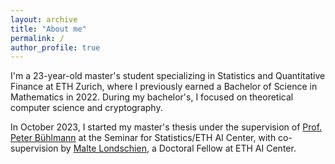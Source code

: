 ```yaml
---
layout: archive
title: "About me"
permalink: /
author_profile: true
---
```


I'm a 23-year-old master's student specializing in Statistics and Quantitative Finance at ETH Zurich, where I previously earned a Bachelor of Science in Mathematics in 2022. During my bachelor's, I focused on theoretical computer science and cryptography.

In October 2023, I started my master's thesis under the supervision of [Prof. Peter Bühlmann](https://stat.ethz.ch/~buhlmann/) at the Seminar for Statistics/ETH AI Center, with co-supervision by [Malte Londschien](https://www.londschien.ch/), a Doctoral Fellow at ETH AI Center.

<!---
ToDo: Exclude "Share on button" in Teaching Section

ToDo: Colors in layout?

--->

<!---Teaching
======
  <ul>{% for post in site.teaching %}
    {% include archive-single-cv.html %}
  {% endfor %}</ul>

Service and leadership
======
* Currently signed in to 43 different slack teams
--->
